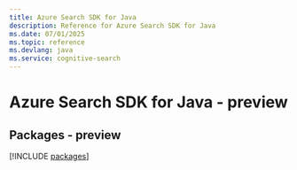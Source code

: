 ```yaml
---
title: Azure Search SDK for Java
description: Reference for Azure Search SDK for Java
ms.date: 07/01/2025
ms.topic: reference
ms.devlang: java
ms.service: cognitive-search
---
```

# Azure Search SDK for Java - preview
## Packages - preview
[!INCLUDE [packages](search-index.md)]